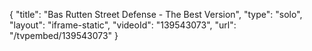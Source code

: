 {
    "title": "Bas Rutten Street Defense - The Best Version",
    "type": "solo",
    "layout": "iframe-static",
    "videoId": "139543073",
    "url": "\/tvpembed\/139543073"
}